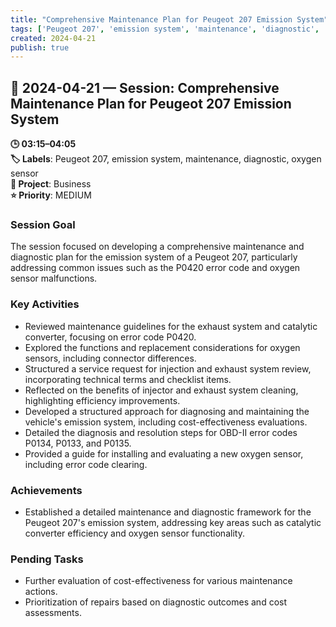 ```yaml
---
title: "Comprehensive Maintenance Plan for Peugeot 207 Emission System"
tags: ['Peugeot 207', 'emission system', 'maintenance', 'diagnostic', 'oxygen sensor']
created: 2024-04-21
publish: true
---
```


## 📅 2024-04-21 — Session: Comprehensive Maintenance Plan for Peugeot 207 Emission System

**🕒 03:15–04:05**  
**🏷️ Labels**: Peugeot 207, emission system, maintenance, diagnostic, oxygen sensor  
**📂 Project**: Business  
**⭐ Priority**: MEDIUM  


### Session Goal
The session focused on developing a comprehensive maintenance and diagnostic plan for the emission system of a Peugeot 207, particularly addressing common issues such as the P0420 error code and oxygen sensor malfunctions.

### Key Activities
- Reviewed maintenance guidelines for the exhaust system and catalytic converter, focusing on error code P0420.
- Explored the functions and replacement considerations for oxygen sensors, including connector differences.
- Structured a service request for injection and exhaust system review, incorporating technical terms and checklist items.
- Reflected on the benefits of injector and exhaust system cleaning, highlighting efficiency improvements.
- Developed a structured approach for diagnosing and maintaining the vehicle's emission system, including cost-effectiveness evaluations.
- Detailed the diagnosis and resolution steps for OBD-II error codes P0134, P0133, and P0135.
- Provided a guide for installing and evaluating a new oxygen sensor, including error code clearing.

### Achievements
- Established a detailed maintenance and diagnostic framework for the Peugeot 207's emission system, addressing key areas such as catalytic converter efficiency and oxygen sensor functionality.

### Pending Tasks
- Further evaluation of cost-effectiveness for various maintenance actions.
- Prioritization of repairs based on diagnostic outcomes and cost assessments.
